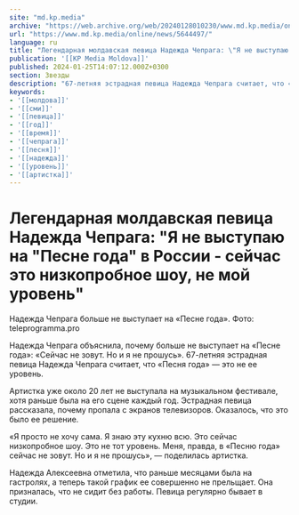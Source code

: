 ```yaml
---
site: "md.kp.media"
archive: "https://web.archive.org/web/20240128010230/www.md.kp.media/online/news/5644497/"
url: "https://www.md.kp.media/online/news/5644497/"
language: ru
title: "Легендарная молдавская певица Надежда Чепрага: \"Я не выступаю на \"Песне года\" в России - сейчас это низкопробное шоу, не мой уровень\""
publication: '[[KP Media Moldova]]'
published: 2024-01-25T14:07:12.000Z+0300
section: Звезды
description: "67-летняя эстрадная певица Надежда Чепрага считает, что «Песня года» — это не ее уровень"
keywords:
- '[[молдова]]'
- '[[сми]]'
- '[[певица]]'
- '[[год]]'
- '[[время]]'
- '[[чепрага]]'
- '[[песня]]'
- '[[надежда]]'
- '[[уровень]]'
- '[[артистка]]'
---
```


# Легендарная молдавская певица Надежда Чепрага: "Я не выступаю на "Песне года" в России - сейчас это низкопробное шоу, не мой уровень"

Надежда Чепрага больше не выступает на «Песне года». Фото: teleprogramma.pro

Надежда Чепрага объяснила, почему больше не выступает на «Песне года»: «Сейчас не зовут. Но и я не прошусь». 67-летняя эстрадная певица Надежда Чепрага считает, что «Песня года» — это не ее уровень.

Артистка уже около 20 лет не выступала на музыкальном фестивале, хотя раньше была на его сцене каждый год. Эстрадная певица рассказала, почему пропала с экранов телевизоров. Оказалось, что это было ее решение.

«Я просто не хочу сама. Я знаю эту кухню всю. Это сейчас низкопробное шоу. Это не тот уровень. Меня, правда, в «Песню года» сейчас не зовут. Но и я не прошусь», — поделилась артистка.

Надежда Алексеевна отметила, что раньше месяцами была на гастролях, а теперь такой график ее совершенно не прельщает. Она призналась, что не сидит без работы. Певица регулярно бывает в студии.
